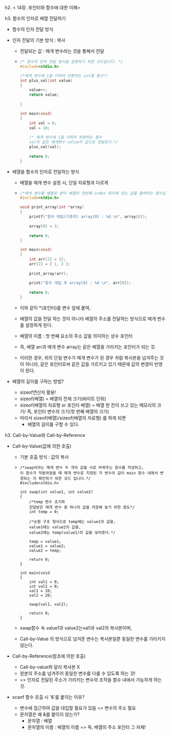 h2. < 14장. 포인터와 함수에 대한 이해>



h3. 함수의 인자로 배열 전달하기



* 함수의 인자 전달 방식

* 인자 전달의 기본 방식 : 복사

  * 전달되는 값 : 매개 변수라는 것을 통해서 전달

  * ```c
    /* 함수의 인자 전달 방식을 설명하기 위한 코드입니다. */
    #include<stdio.h>
    
    /*매개 변수에 1을 더하여 반환하는 int형 함수*/
    int plus_val(int value)
    {
        value++;
        return value;
        
    }
    
    int main(void)
    {
        int val = 0;
        val = 10;
        
        /* 매개 변수에 1을 더하여 반환하는 함수
        val의 값은 매개변수 value의 값으로 전달된다.*/
        plus_val(val);
        
        return 0;
    }
    ```

* 배열을 함수의 인자로 전달하는 방식

  * 배열을 매개 변수 설정 시, 단일 자료형과 다르게

  * ```c
    /*매개 변수를 배열로 받아 배열의 첫번째 index 위치에 있는 값을 출력하는 함수입니다.*/
    #include<stdio.h>
    
    void print_array(int *array)
    {
        printf("함수 대입(기존의) array[0] : %d \n", array[0]);
        
        array[0] = 3;
        
        return 0;
    }
    
    int main(void)
    {
        int arr[2] = {};
        arr[2] = { 1, 2 };
        
        print_array(arr);
        
        print("함수 대입 후 array[0] : %d \n", arr[0]);
        
        return 0;
    }
    ```

  * 이와 같이 *(포인터)를 변수 앞에 붙여, 

  * 배열의 값을 전달 하는 것이 아니라 배열의 주소를 전달하는 방식으로 매개 변수를 설정하게 된다.

  * 배열의 이름 : 첫 번째 요소의 주소 값을 의미하는 상수 포인터

  * 즉, 배열 arr과 매개 변수 array는 같은 배열을 가리키는 포인터가 되는 것.

  * 이러한 경우, 위의 단일 변수가 매개 변수가 된 경우 처럼 복사본을 넘겨주는 것이 아니라, 같은 포인터로써 같은 값을 가르키고 있기 때문에 값의 변경이 반영이 된다.

* 배열의 길이를 구하는 방법?
  * sizeof연산자 활용!
  * sizeof(배열) = 배열의 전체 크기(바이트 단위)
  * sizeof(배열의 자료형 or 포인터 배열) = 배열 한 칸이 쓰고 있는 메모리의 크기/ 즉, 포인터 변수의 크기(첫 번째 배열의 크기)
  * 따라서 sizeof(배열)/sizeof(배열의 자료형) 를 하게 되면
    * 배열의 길이를 구할 수 있다.



h3. Call-by-Value와 Call-by-Reference



* Call-by-Value(값에 의한 호출)

  * 기본 호출 방식 : 값의 복사

  * ```
    /*swap이라는 매개 변수 두 개의 값을 서로 바꿔주는 함수를 작성하고, 
    이 함수가 작동하였을 때 매개 변수로 지정된 각 변수의 값이 main 함수 내에서 변경되는 지 확인하기 위한 코드 입니다.*/
    #include<stdio.h>
    
    int swap(int value1, int value2)
    {
    	/*temp 변수 초기화
    	전달받은 매개 변수 중 하나의 값을 저장해 놓기 위한 용도*/
    	int temp = 0;
    	
    	/*순환 구조 형식으로 temp에는 value1의 값을,
    	value1에는 value2의 값을,
    	value2에는 temp(value1)의 값을 넣어준다.*/
    	
    	temp = value1;
    	value1 = value2;
    	value2 = temp;
    	
    	return 0;
    }
    
    int main(void
    {
    	int val1 = 0;
    	int val2 = 0;
    	val1 = 10;
    	val2 = 20;
    	
    	swap(val1, val2);
    	
    	return 0;
    }
    ```

  * swap함수 속 value1과 value2는val1과 val2의 복사본이며, 

  * Call-by-Value 의 방식으로 넘겨준 변수는 복사본일뿐 동일한 변수를 가리키지 않는다.



* Call-by-Reference(참조에 의한 호출)
  * Call-by-value와 달리 복사본 X
  * 원본의 주소를 넘겨주어 동일한 변수를 다룰 수 있도록 하는 것!
  * => 인자로 전달된 주소가 가리키는 변수의 조작을 함수 내에서 가능하게 하는 것.



* scanf 함수 호출 시 '&'를 붙이는 이유?
  * 변수에 접근하여 값을 대입할 필요가 있음 => 변수의 주소 필요
  * 문자열은 왜 &를 붙이지 않는가?
    * 문자열 : 배열
    * 문자열의 이름 : 배열의 이름 => 즉, 배열의 주소 포인터 그 자체!